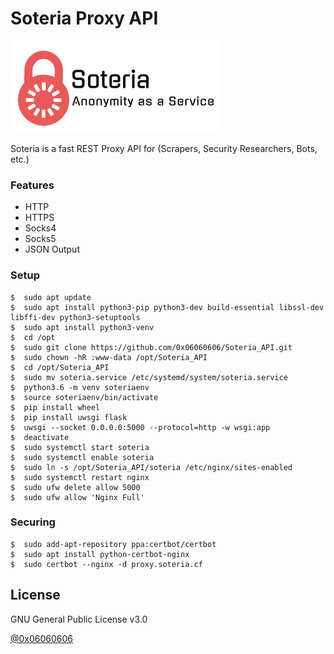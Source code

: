 # Soteria Proxy API
![Soteria](https://github.com/0x06060606/Soteria_API/blob/master/soteria.png?raw=true "Soteria - Anonymity as a Service")

Soteria is a fast REST Proxy API for (Scrapers, Security Researchers, Bots, etc.)

### Features
* HTTP
* HTTPS
* Socks4
* Socks5
* JSON Output

### Setup
```
$  sudo apt update
$  sudo apt install python3-pip python3-dev build-essential libssl-dev libffi-dev python3-setuptools
$  sudo apt install python3-venv
$  cd /opt
$  sudo git clone https://github.com/0x06060606/Soteria_API.git
$  sudo chown -hR :www-data /opt/Soteria_API
$  cd /opt/Soteria_API
$  sudo mv soteria.service /etc/systemd/system/soteria.service
$  python3.6 -m venv soteriaenv
$  source soteriaenv/bin/activate
$  pip install wheel
$  pip install uwsgi flask
$  uwsgi --socket 0.0.0.0:5000 --protocol=http -w wsgi:app
$  deactivate
$  sudo systemctl start soteria
$  sudo systemctl enable soteria
$  sudo ln -s /opt/Soteria_API/soteria /etc/nginx/sites-enabled
$  sudo systemctl restart nginx
$  sudo ufw delete allow 5000
$  sudo ufw allow 'Nginx Full'
```

### Securing
```
$  sudo add-apt-repository ppa:certbot/certbot
$  sudo apt install python-certbot-nginx
$  sudo certbot --nginx -d proxy.soteria.cf
```

License
----
GNU General Public License v3.0

[@0x06060606](https://twitter.com/0x06060606 "My Twitter")
